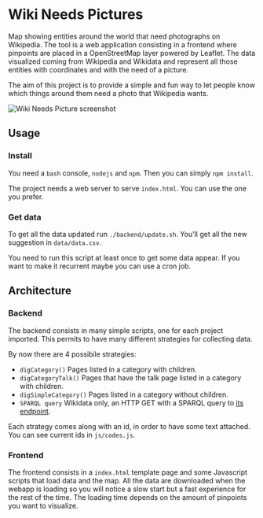 # Wiki Needs Pictures
Map showing entities around the world that need photographs on Wikipedia. The
tool is a web application consisting in a frontend where pinpoints are placed in
a OpenStreetMap layer powered by Leaflet. The data visualized coming from
Wikipedia and Wikidata and represent all those entities with coordinates and
with the need of a picture.

The aim of this project is to provide a simple and fun way to let people know
which things around them need a photo that Wikipedia wants.

![Wiki Needs Picture screenshot](https://github.com/alemela/wiki-needs-pictures/raw/master/screenshot.png "Wiki Needs Picture screenshot")

## Usage
### Install
You need a `bash` console, `nodejs` and `npm`.
Then you can simply `npm install`.

The project needs a web server to serve `index.html`. You can use the one you
prefer.

### Get data
To get all the data updated run `./backend/update.sh`. You'll get all the
new suggestion in `data/data.csv`.

You need to run this script at least once to get some data appear. If you want
to make it recurrent maybe you can use a cron job.

## Architecture
### Backend
The backend consists in many simple scripts, one for each project imported. This
permits to have many different strategies for collecting data.

By now there are 4 possibile strategies:

* `digCategory()` Pages listed in a category with children.
* `digCategoryTalk()` Pages that have the talk page listed in a category with
children.
* `digSimpleCategory()` Pages listed in a category without children.
* `SPARQL query` Wikidata only, an HTTP GET with a SPARQL query to [its
endpoint](http://query.wikidata.org/).

Each strategy comes along with an id, in order to have some text attached. You
can see current ids in `js/codes.js`.

### Frontend
The frontend consists in a `index.html` template page and some Javascript scripts
that load data and the map. All the data are downloaded when the webapp is
loading so you will notice a slow start but a fast experience for the rest of
the time. The loading time depends on the amount of pinpoints you want to
visualize.
